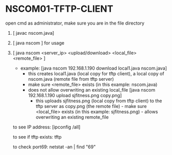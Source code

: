 # NSCOM01-TFTP-CLIENT

open cmd as administrator, make sure you are in the file directory 
1. [ javac nscom.java]
2. [ java nscom ] for usage
3. [ java nscom <server_ip> <upload/download> <local_file> <remote_file> ]
   - example: [java nscom 192.168.1.190 download local1.java nscom.java]
      - this creates local1.java (local copy for tftp client), a local copy of nscom.java (remote file from tftp server)
      - make sure <remote_file> exists (in this example: nscom.java)
      - does not allow overwriting an existing local_file
             [java nscom 192.168.1.190 upload sjfitness.png copy.png]
           - this uploads sjfitness.png (local copy from tftp client) to the tftp server as copy.png (the remote file)
            - make sure <local_file> exists (in this example: sjfitness.png)
            - allows overwriting an existing remote_file



   to see IP address: [ipconfig /all]
   
   to see if tftp exists: tftp
   
   to check port69: netstat -an | find "69"
   

   
